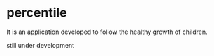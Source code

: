 # percentile

It is an application developed to follow the healthy growth of children.


still under development
